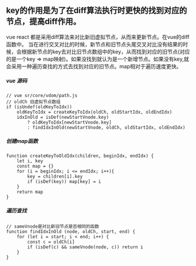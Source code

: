 ## key的作用是为了在diff算法执行时更快的找到对应的节点，提高diff作用。

vue react 都是采用diff算法来对比新旧虚拟节点，从而来更新节点。在vue的diff函数中。
当在进行交叉对比的时候，新节点和旧节点头尾交叉对比没有结果的时候，会根据新节点的key去对比旧节点数组中的key，从而找到对应的旧节点(对应的是一个key => map映射)。如果没找到就认为是一个新增节点。如果没有key,就会采用一种遍历查找的方式去找到对应的旧节点。map相对于遍历速度更快。
##### vue 源码
```
// vue sr/core/vdom/path.js
// oldCh 旧虚拟节点数组
if (isUndef(oldKeyToIdx)) 
    oldKeyToIdx = createKeyToIdx(oldCh, oldStartIdx, oldEndIdx)
    idxInOld = isDef(newStartVnode.key) 
        ? oldKeyToIdx[newStartVnode.key] 
        : findIdxInOld(newStartVnode, oldCh, oldStartIdx, oldEndIdx)  
```

##### 创建map函数
```
function createKeyToOldIdx(children, beginIdx, endIdx) {
    let i, key
    const map = {}
    for (i = beginIdx; i <= endIdx; i++){
        key = children[i].key
        if (isDef(key)) map[key] = i
    }
    return map
}
```

##### 遍历查找
```
// sameVnode是对比新旧节点是否相同的函数
function findIdxInOld (node, oldCh, start, end) {
    for (let i = start; i < end; i++) {
        const c = oldCh[i]
        if (isDef(c) && sameVnode(node, c)) return i
    }
}
```